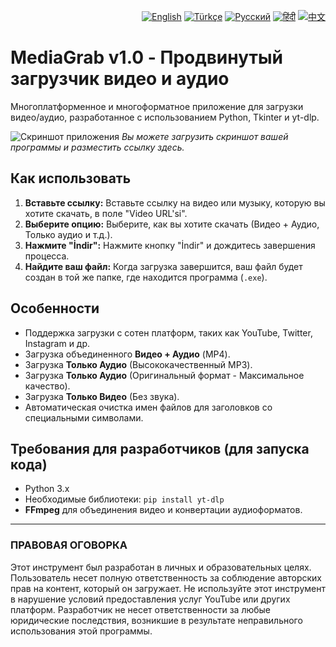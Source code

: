 <p align="right">
<a href="README.md"><img src="https://flagcdn.com/w20/gb.png" alt="English"></a>
<a href="README.tr.md"><img src="https://flagcdn.com/w20/tr.png" alt="Türkçe"></a>
<a href="README.ru.md"><img src="https://flagcdn.com/w20/ru.png" alt="Русский"></a>
<a href="README.hi.md"><img src="https://flagcdn.com/w20/in.png" alt="हिंदी"></a>
<a href="README.zh.md"><img src="https://flagcdn.com/w20/cn.png" alt="中文"></a>
</p>

# MediaGrab v1.0 - Продвинутый загрузчик видео и аудио

Многоплатформенное и многоформатное приложение для загрузки видео/аудио, разработанное с использованием Python, Tkinter и yt-dlp.

![Скриншот приложения](https://i.imgur.com/your-screenshot-url.png)
_Вы можете загрузить скриншот вашей программы и разместить ссылку здесь._

## Как использовать

1.  **Вставьте ссылку:** Вставьте ссылку на видео или музыку, которую вы хотите скачать, в поле "Video URL'si".
2.  **Выберите опцию:** Выберите, как вы хотите скачать (Видео + Аудио, Только аудио и т.д.).
3.  **Нажмите "İndir":** Нажмите кнопку "İndir" и дождитесь завершения процесса.
4.  **Найдите ваш файл:** Когда загрузка завершится, ваш файл будет создан в той же папке, где находится программа (`.exe`).

## Особенности

-   Поддержка загрузки с сотен платформ, таких как YouTube, Twitter, Instagram и др.
-   Загрузка объединенного **Видео + Аудио** (MP4).
-   Загрузка **Только Аудио** (Высококачественный MP3).
-   Загрузка **Только Аудио** (Оригинальный формат - Максимальное качество).
-   Загрузка **Только Видео** (Без звука).
-   Автоматическая очистка имен файлов для заголовков со специальными символами.

## Требования для разработчиков (для запуска кода)

-   Python 3.x
-   Необходимые библиотеки: `pip install yt-dlp`
-   **FFmpeg** для объединения видео и конвертации аудиоформатов.

---

### ПРАВОВАЯ ОГОВОРКА

Этот инструмент был разработан в личных и образовательных целях. Пользователь несет полную ответственность за соблюдение авторских прав на контент, который он загружает. Не используйте этот инструмент в нарушение условий предоставления услуг YouTube или других платформ. Разработчик не несет ответственности за любые юридические последствия, возникшие в результате неправильного использования этой программы.
